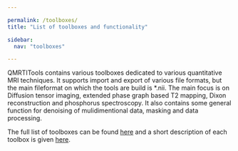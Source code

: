 ```yaml
---

permalink: /toolboxes/
title: "List of toolboxes and functionality"

sidebar:
  nav: "toolboxes"

---
```


QMRTITools contains various toolboxes dedicated to various quantitative MRI techniques. It supports 
import and export of various file formats, but the main fileformat on which the tools are build is *.nii. The main focus is on Diffusion tensor imaging, extended phase graph based T2 mapping, Dixon reconstruction and phosphorus spectroscopy. It also contains some general function for denoising of mulidimentional data, masking and data processing. 

The full list of toolboxes can be found [here](../toolboxes_list) and a short description of each toolbox is given [here](../toolboxes_discription). 